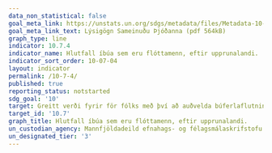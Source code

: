 ```yaml
---
data_non_statistical: false
goal_meta_link: https://unstats.un.org/sdgs/metadata/files/Metadata-10-07-03.pdf
goal_meta_link_text: Lýsigögn Sameinuðu Þjóðanna (pdf 564kB)
graph_type: line
indicator: 10.7.4
indicator_name: Hlutfall íbúa sem eru flóttamenn, eftir upprunalandi.
indicator_sort_order: 10-07-04
layout: indicator
permalink: /10-7-4/
published: true
reporting_status: notstarted
sdg_goal: '10'
target: Greitt verði fyrir för fólks með því að auðvelda búferlaflutninga og gera þá örugga og reglubundna, meðal annars með því að hrinda stefnumálum á sviði búferlaflutninga í framkvæmd á skipulegan og hagkvæman hátt.  
target_id: '10.7'
graph_title: Hlutfall íbúa sem eru flóttamenn, eftir upprunalandi.
un_custodian_agency: Mannfjöldadeild efnahags- og félagsmálaskrifstofu Sameinuðu Þjóðanna (DESA Population Division), Alþjóðlega fólksflutningastofnunin (IOM)
un_designated_tier: '3'
---
```

